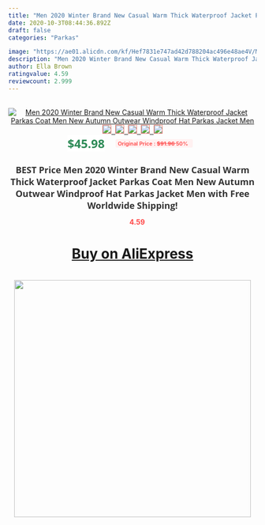 ```yaml
---
title: "Men 2020 Winter Brand New Casual Warm Thick Waterproof Jacket Parkas Coat Men New Autumn Outwear Windproof Hat Parkas Jacket Men"
date: 2020-10-3T08:44:36.892Z
draft: false
categories: "Parkas"

image: "https://ae01.alicdn.com/kf/Hef7831e747ad42d788204ac496e48ae4V/Men-2020-Winter-Brand-New-Casual-Warm-Thick-Waterproof-Jacket-Parkas-Coat-Men-New-Autumn-Outwear.jpg"
description: "Men 2020 Winter Brand New Casual Warm Thick Waterproof Jacket Parkas Coat Men New Autumn Outwear Windproof Hat Parkas Jacket Men"
author: Ella Brown
ratingvalue: 4.59
reviewcount: 2.999
---
```

<br>
<div style="text-align: center;">
<a href="https://s.click.aliexpress.com/e/_Ae6HDT" target="_blank" rel="nofollow noopener noreferrer"><img alt="Men 2020 Winter Brand New Casual Warm Thick Waterproof Jacket Parkas Coat Men New Autumn Outwear Windproof Hat Parkas Jacket Men" class="magnifier-image" src="https://ae01.alicdn.com/kf/Hef7831e747ad42d788204ac496e48ae4V/Men-2020-Winter-Brand-New-Casual-Warm-Thick-Waterproof-Jacket-Parkas-Coat-Men-New-Autumn-Outwear.jpg_640x640.jpg">
<br>
<img style="border:1px solid salmon" src="https://ae01.alicdn.com/kf/Hef7831e747ad42d788204ac496e48ae4V/Men-2020-Winter-Brand-New-Casual-Warm-Thick-Waterproof-Jacket-Parkas-Coat-Men-New-Autumn-Outwear.jpg_120x120.jpg">&nbsp;&nbsp;<img style="border:1px solid salmon" src="https://ae01.alicdn.com/kf/H2ca42ce8a67a45b090a46c48ae4f0950U/Men-2020-Winter-Brand-New-Casual-Warm-Thick-Waterproof-Jacket-Parkas-Coat-Men-New-Autumn-Outwear.jpg_120x120.jpg">&nbsp;&nbsp;<img style="border:1px solid salmon" src="https://ae01.alicdn.com/kf/Heb21307c0bdd4d25a320e859d5d42fd3V/Men-2020-Winter-Brand-New-Casual-Warm-Thick-Waterproof-Jacket-Parkas-Coat-Men-New-Autumn-Outwear.jpg_120x120.jpg">&nbsp;&nbsp;<img style="border:1px solid salmon" src="https://ae01.alicdn.com/kf/H2fb3252c36364dda9e0d90364d72fe74v/Men-2020-Winter-Brand-New-Casual-Warm-Thick-Waterproof-Jacket-Parkas-Coat-Men-New-Autumn-Outwear.jpg_120x120.jpg">&nbsp;&nbsp;<img style="border:1px solid salmon" src="https://ae01.alicdn.com/kf/Hb570105d8471490c9af07fe17223241eQ/Men-2020-Winter-Brand-New-Casual-Warm-Thick-Waterproof-Jacket-Parkas-Coat-Men-New-Autumn-Outwear.jpg_120x120.jpg"></a></div><br0>
<div style="text-align: center;"><span style="background-color: white; border: 0px; box-sizing: border-box; color: seagreen; display: inline-block; font-family: &quot;open sans&quot; , &quot;arial&quot; , &quot;helvetica&quot; , sans-serif , &quot;heiti&quot;; font-size: 24px; font-stretch: inherit; font-weight: 700; line-height: inherit; margin: 0px 10px 0px 0px; padding: 0px; vertical-align: middle;">$45.98 </span>
<span style="background: rgb(255 , 241 , 241); border-radius: 3px; border: 0px; box-sizing: border-box; color: #ff4747; display: inline-block; font-family: inherit; font-size: 12px; font-stretch: inherit; font-style: inherit; font-variant: inherit; font-weight: 600; line-height: inherit; margin: 0px; padding: 2px 5px; transform: scale(0.9); vertical-align: middle;">Original Price : <b style="text-decoration: line-through;">$91.96 </b> 50%&nbsp;&nbsp;</span></div>
<h1 style="color: #333333; display: inline-block; font-family: &quot;open sans&quot; , &quot;arial&quot; , &quot;helvetica&quot; , sans-serif , &quot;heiti&quot;; font-size: 18px; font-stretch: inherit; font-weight: 700; text-align: center;">BEST Price Men 2020 Winter Brand New Casual Warm Thick Waterproof Jacket Parkas Coat Men New Autumn Outwear Windproof Hat Parkas Jacket Men with Free Worldwide Shipping!</h1>
<div style="color: #ff4747; text-align: center;">
<img src="https://4.bp.blogspot.com/-M0ZcTcb-5uY/XleCXlxnR4I/AAAAAAAAAEc/OrjgMkXV1oMQFaCRZj5HQwOCBcu3w1FegCPcBGAYYCw/s1600/star.png" style="height: 15px;">&nbsp;<b>4.59</b></div>
<div class="button_cont" align="center"><a class="buynow_a" href="https://s.click.aliexpress.com/e/_Ae6HDT" target="_blank" rel="nofollow noopener noreferrer"><H1>Buy on AliExpress</H1></a></div><br>
<div class="separator" style="clear: both; text-align: center;">
<img src="https://lh3.googleusercontent.com/-pTy5HemUv9M/XlePHvY0dAI/AAAAAAAAAE4/0nX5iRUoIWY8eMW9Dpxeirr157OZliDIgCLcBGAsYHQ/s1600/badge.gif" width="480">
</div>
